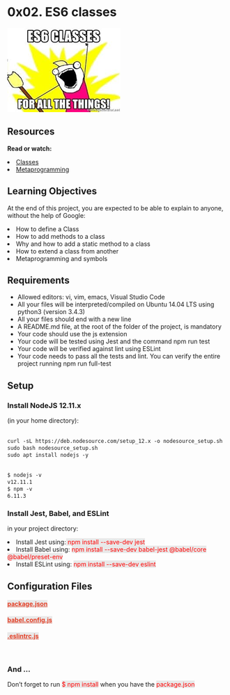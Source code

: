 # 0x02. ES6 classes

<img src="esMeme.jpeg">

## Resources
<b>Read or watch:</b>

<li>
    <a href ="https://intranet.alxswe.com/rltoken/IDo2mlwrId8srxeBNEjftw">
        Classes
    </a>
</li>
<li>
    <a href ="https://intranet.alxswe.com/rltoken/CQS69TtR8objrRABVPVNZA">
        Metaprogramming
    </a>
</li>

## Learning Objectives
At the end of this project, you are expected to be able to explain to anyone, without the help of Google:

<li>How to define a Class</li>
<li>How to add methods to a class</li>
<li>Why and how to add a static method to a class</li>
<li>How to extend a class from another</li>
<li>Metaprogramming and symbols</li>

## Requirements



<ul>
    <li>Allowed editors: vi, vim, emacs, Visual Studio Code</li>
    <li>All your files will be interpreted/compiled on Ubuntu 14.04 LTS using python3 (version 3.4.3)</li>
    <li>All your files should end with a new line</li>
    <li>A README.md file, at the root of the folder of the project, is mandatory</li>
    <li>Your code should use the js extension</li>
    <li>Your code will be tested using Jest and the command npm run test</li>
    <li>Your code will be verified against lint using ESLint</li>
    <li>Your code needs to pass all the tests and lint. You can verify the entire project running npm run full-test</li>
</ul>

## Setup

### Install NodeJS 12.11.x

(in your home directory):

<pre><code>
curl -sL https://deb.nodesource.com/setup_12.x -o nodesource_setup.sh
sudo bash nodesource_setup.sh
sudo apt install nodejs -y
</code></pre>

<pre><code>
$ nodejs -v
v12.11.1
$ npm -v
6.11.3
</code></pre>

### Install Jest, Babel, and ESLint

in your project directory:

<li>Install Jest using:<span style="color: red; background-color: #E9E9E9;"> npm install --save-dev jest</span></li>
<li>Install Babel using: <span style="color: red; background-color: #E9E9E9;">npm install --save-dev babel-jest @babel/core @babel/preset-env</span></li>
<li>Install ESLint using: <span style="color: red; background-color: #E9E9E9;">npm install --save-dev eslint</span></li>

## Configuration Files

#### <a href="#packagejson" style="color: #E43F26; background-color: #E9E9E9;">package.json</a>

#### <a href="#babelconfigjs" style="color: #E43F26; background-color: #E9E9E9;">babel.config.js</a>

#### <a href="#eslintrcjs" style="color: #E43F26; background-color: #E9E9E9;">.eslintrc.js</a>

<br>

### And ...

Don’t forget to run <span style="color: red; background-color: #E9E9E9;">$ npm install</span> when you have the <span style="color: red; background-color: #E9E9E9;">package.json</span>
